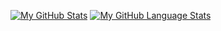 [![My GitHub Stats](https://github-readme-stats.vercel.app/api/?M3Marty=jasongaylord&count_private=true&theme=tokyonight&showicons=true)]()
[![My GitHub Language Stats](https://github-readme-stats.vercel.app/api/top-langs/?M3Marty=jasongaylord&langs_count=5&theme=tokyonight)]()
